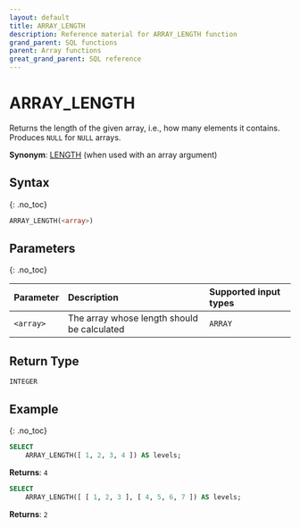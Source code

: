 ```yaml
---
layout: default
title: ARRAY_LENGTH
description: Reference material for ARRAY_LENGTH function
grand_parent: SQL functions
parent: Array functions
great_grand_parent: SQL reference
---
```


# ARRAY_LENGTH

Returns the length of the given array, i.e., how many elements it contains. Produces `NULL` for `NULL` arrays.

**Synonym**: [LENGTH](../string/length.md) (when used with an array argument)

## Syntax
{: .no_toc}

```sql
ARRAY_LENGTH(<array>)
```

## Parameters
{: .no_toc}

| Parameter  | Description                                 | Supported input types |
| :--------- | :------------------------------------------ | :----------|
| `<array>`  | The array whose length should be calculated | `ARRAY` |

## Return Type
`INTEGER`

## Example
{: .no_toc}

```sql
SELECT
	ARRAY_LENGTH([ 1, 2, 3, 4 ]) AS levels;
```

**Returns**: `4`


```sql
SELECT
	ARRAY_LENGTH([ [ 1, 2, 3 ], [ 4, 5, 6, 7 ]) AS levels;
```

**Returns**: `2`
